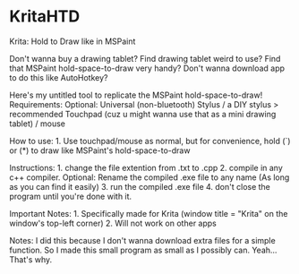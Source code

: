 # KritaHTD
Krita: Hold to Draw like in MSPaint

Don't wanna buy a drawing tablet?
    Find drawing tablet weird to use?
    Find that MSPaint hold-space-to-draw very handy?
    Don't wanna download app to do this like AutoHotkey?

  Here's my untitled tool to replicate the MSPaint hold-space-to-draw!
  Requirements: 
        Optional: Universal (non-bluetooth) Stylus / a DIY stylus  > recommended
        Touchpad (cuz u might wanna use that as a mini drawing tablet) / mouse
    
  How to use:
    1. Use touchpad/mouse as normal, but for convenience, hold (`) or (*) to draw like MSPaint's hold-space-to-draw

Instructions: 
    1. change the file extention from .txt to .cpp
    2. compile in any c++ compiler.
       Optional: Rename the compiled .exe file to any name (As long as you can find it easily)
    3. run the compiled .exe file 
    4. don't close the program until you're done with it.

Important Notes:
    1. Specifically made for Krita (window title = "Krita" on the window's top-left corner)
    2. Will not work on other apps

Notes:
    I did this because I don't wanna download extra files for a simple function. So I made this small program as small as I possibly can.
    Yeah... That's why.
